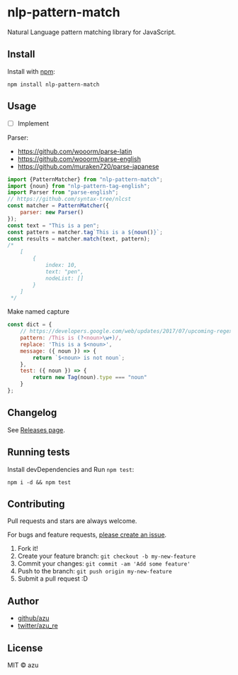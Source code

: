 # nlp-pattern-match

Natural Language pattern matching library for JavaScript.

## Install

Install with [npm](https://www.npmjs.com/):

    npm install nlp-pattern-match

## Usage

- [ ] Implement

Parser:

- https://github.com/wooorm/parse-latin
- https://github.com/wooorm/parse-english
- https://github.com/muraken720/parse-japanese


```js
import {PatternMatcher} from "nlp-pattern-match";
import {noun} from "nlp-pattern-tag-english";
import Parser from "parse-english";
// https://github.com/syntax-tree/nlcst
const matcher = PatternMatcher({
    parser: new Parser()
});
const text = "This is a pen";
const pattern = matcher.tag`This is a ${noun()}`;
const results = matcher.match(text, pattern);
/*
    [
        {
            index: 10,
            text: "pen",
            nodeList: []
        }
    ]
 */
```

Make named capture

```js
const dict = {
    // https://developers.google.com/web/updates/2017/07/upcoming-regexp-features
    pattern: /This is (?<noun>\w+)/,
    replace: 'This is a $<noun>',
    message: ({ noun }) => {
        return `$<noun> is not noun`;
    },
    test: ({ noun }) => {
        return new Tag(noun).type === "noun"
    }
};

```


## Changelog

See [Releases page](https://github.com/azu/nlp-pattern-match/releases).

## Running tests

Install devDependencies and Run `npm test`:

    npm i -d && npm test

## Contributing

Pull requests and stars are always welcome.

For bugs and feature requests, [please create an issue](https://github.com/azu/nlp-pattern-match/issues).

1. Fork it!
2. Create your feature branch: `git checkout -b my-new-feature`
3. Commit your changes: `git commit -am 'Add some feature'`
4. Push to the branch: `git push origin my-new-feature`
5. Submit a pull request :D

## Author

- [github/azu](https://github.com/azu)
- [twitter/azu_re](https://twitter.com/azu_re)

## License

MIT © azu
